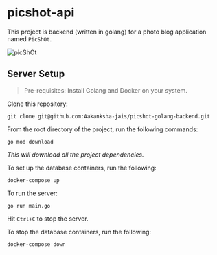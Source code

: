 # picshot-api

This project is backend (written in golang) for a photo blog application named `PicShOt`.

![picShOt](https://i.ibb.co/864mJCt/Whats-App-Image-2021-02-13-at-12-03-18-AM.jpg)

## Server Setup

> Pre-requisites: Install Golang and Docker on your system.

Clone this repository:
```shell
git clone git@github.com:Aakanksha-jais/picshot-golang-backend.git
```

From the root directory of the project, run the following commands:
```shell
go mod download
```
*This will download all the project dependencies.*

To set up the database containers, run the following:
```shell
docker-compose up
```

To run the server:
```shell
go run main.go
```
Hit `Ctrl+C` to stop the server.

To stop the database containers, run the following:
```shell
docker-compose down
```
